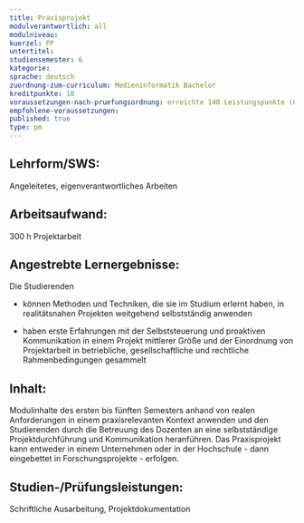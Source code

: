 ```yaml
---
title: Praxisprojekt
modulverantwortlich: all
modulniveau:
kuerzel: PP
untertitel:
studiensemester: 6
kategorie:
sprache: deutsch
zuordnung-zum-curriculum: Medieninformatik Bachelor
kreditpunkte: 10
voraussetzungen-nach-pruefungsordnung: erreichte 140 Leistungspunkte (CP)
empfohlene-voraussetzungen: 
published: true
type: pm
---
```


## Lehrform/SWS:
Angeleitetes, eigenverantwortliches Arbeiten

## Arbeitsaufwand:
300 h Projektarbeit

## Angestrebte Lernergebnisse:
Die Studierenden 

- können Methoden und Techniken, die sie im Studium erlernt haben, in realitätsnahen Projekten weitgehend selbstständig anwenden

- haben erste Erfahrungen mit der Selbststeuerung und proaktiven Kommunikation in einem Projekt mittlerer Größe und der Einordnung von Projektarbeit in betriebliche, gesellschaftliche und rechtliche Rahmenbedingungen gesammelt

## Inhalt:

Modulinhalte des ersten bis fünften Semesters anhand von realen Anforderungen in einem praxisrelevanten Kontext anwenden und den Studierenden durch die Betreuung des Dozenten an eine selbstständige Projektdurchführung und Kommunikation heranführen. Das Praxisprojekt kann entweder in einem Unternehmen oder in der Hochschule - dann eingebettet in Forschungsprojekte - erfolgen.

## Studien-/Prüfungsleistungen:
Schriftliche Ausarbeitung, Projektdokumentation




